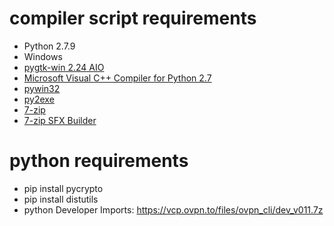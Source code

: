 # compiler script requirements
+ Python 2.7.9
+ Windows 
+ [pygtk-win 2.24 AIO](http://ftp.gnome.org/pub/GNOME/binaries/win32/pygtk/2.24/pygtk-all-in-one-2.24.0.win32-py2.7.msi)
+ [Microsoft Visual C++ Compiler for Python 2.7](http://www.microsoft.com/en-us/download/details.aspx?id=44266)
+ [pywin32](http://sourceforge.net/projects/pywin32/files/pywin32/Build%20219/pywin32-219.win32-py2.7.exe/download)
+ [py2exe](http://www.py2exe.org/)
+ [7-zip](http://7-zip.org)
+ [7-zip SFX Builder](http://sourceforge.net/projects/s-zipsfxbuilder/)

# python requirements
+ pip install pycrypto
+ pip install distutils
+ python Developer Imports: https://vcp.ovpn.to/files/ovpn_cli/dev_v011.7z



